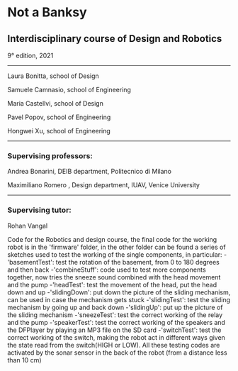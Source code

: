 # Not a Banksy

## Interdisciplinary course of Design and Robotics
9° edition, 2021

---
Laura Bonitta, school of Design

Samuele Camnasio, school of Engineering

Maria Castellvi, school of Design

Pavel Popov, school of Engineering

Hongwei Xu, school of Engineering

---

### Supervising professors:

Andrea Bonarini, DEIB department, Politecnico di Milano

Maximiliano Romero , Design department, IUAV, Venice University

---

### Supervising tutor:

Rohan Vangal



Code for the Robotics and design course, the final code for the working robot is in the 'firmware' folder, in the other folder can be found a series of sketches used to test the working of the single components, in particular:
-'basementTest': test the rotation of the basement, from 0 to 180 degrees and then back
-'combineStuff': code used to test more components together, now tries the sneeze sound combined with the head movement and the pump
-'headTest': test the movement of the head, put the head down and up
-'slidingDown': put down the picture of the sliding mechanism, can be used in case the mechanism gets stuck 
-'slidingTest': test the sliding mechanism by going up and back down 
-'slidingUp': put up the picture of the sliding mechanism
-'sneezeTest': test the correct working of the relay and the pump
-'speakerTest': test the correct working of the speakers and the DFPlayer by playing an MP3 file on the SD card
-'switchTest': test the correct working of the switch, making the robot act in different ways given the state read from the switch(HIGH or LOW).
All these testing codes are activated by the sonar sensor in the back of the robot (from a distance less than 10 cm)
